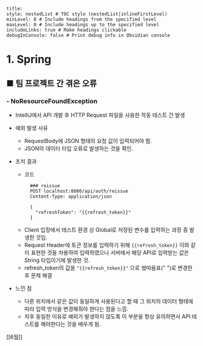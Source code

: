 ```table-of-contents
title: 
style: nestedList # TOC style (nestedList|inlineFirstLevel)
minLevel: 0 # Include headings from the specified level
maxLevel: 0 # Include headings up to the specified level
includeLinks: true # Make headings clickable
debugInConsole: false # Print debug info in Obsidian console
```

# 1. Spring
## ■ 팀 프로젝트 간 겪은 오류

### - NoResourceFoundException

- IntelliJ에서 API 개발 후 HTTP Request 파일을 사용한 작동 테스트 간 발생
  
- 예외 발생 사유
	- RequestBody에 JSON 형태의 요청 값이 입력되어야 함.
	- JSON의 데이터 타입 오류로 발생하는 것을 확인.
	  
- 조치 결과
	- 코드
	  ``` plaintext
		### reissue  
		POST localhost:8080/api/auth/reissue  
		Content-Type: application/json  
  
		{  
		  "refreshToken": "{{refresh_token}}"  
		}
		```
	- Client 입장에서 테스트 환경 상 Global로 저장된 변수를 입력하는 과정 중 발생한 것임.
	- Request Header에 토큰 정보를 입력하기 위해  `{{refresh_token}}` 이와 같이 표현한 것을 차용하여 입력하였으나 서버에서 해당 API로 입력받는 값은 String 타입이기에 발생한 것.
	- refresh_token의 값을 `"{{refresh_token}}"` 으로 쌍따옴표(" ")로 변경한 후 문제 해결

- 느낀 점
	- 다른 위치에서 같은 값이 동일하게 사용된다고 할 때 그 위치의 데이터 형태에 따라 입력 방식을 변경해줘야 한다는 점을 느낌.
	- 차후 동일한 이유로 예외가 발생하지 않도록 이 부분을 항상 유의하면서 API 테스트를 해야한다는 것을 배우게 됨.

[[6월]]
